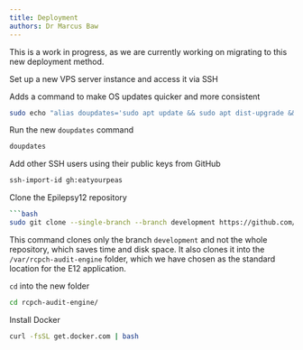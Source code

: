 ```yaml
---
title: Deployment
authors: Dr Marcus Baw
---
```


This is a work in progress, as we are currently working on migrating to this new deployment method.

Set up a new VPS server instance and access it via SSH

Adds a command to make OS updates quicker and more consistent
```bash
sudo echo "alias doupdates='sudo apt update && sudo apt dist-upgrade && sudo apt autoremove && sudo apt autoclean'" >> /etc/profile;source /etc/profile
```

Run the new `doupdates` command
```bash
doupdates
```

Add other SSH users using their public keys from GitHub
```bash
ssh-import-id gh:eatyourpeas
```

Clone the Epilepsy12 repository
```bash
```bash
sudo git clone --single-branch --branch development https://github.com/rcpch/rcpch-audit-engine.git /var/rcpch-audit-engine
```
This command clones only the branch `development` and not the whole repository, which saves time and disk space.
It also clones it into the `/var/rcpch-audit-engine` folder, which we have chosen as the standard location for the E12 application.

`cd` into the new folder
```bash
cd rcpch-audit-engine/
```

Install Docker
```bash
curl -fsSL get.docker.com | bash
```
